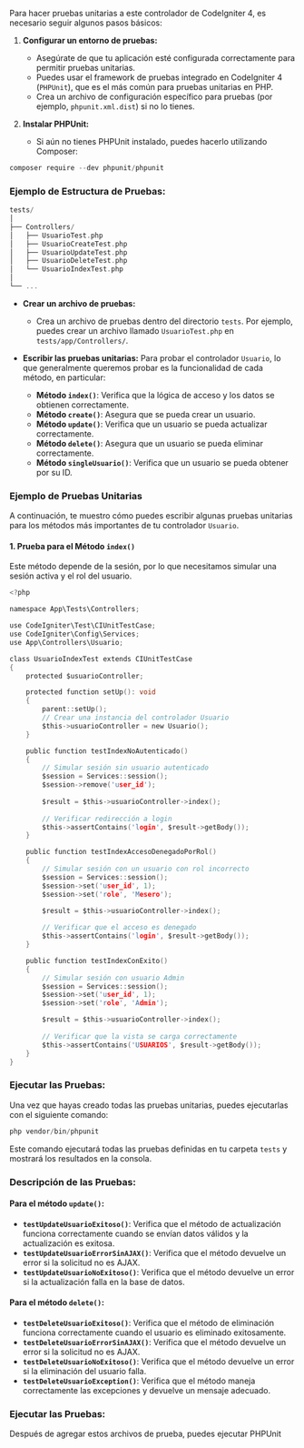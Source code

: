 
Para hacer pruebas unitarias a este controlador de CodeIgniter 4, es necesario seguir algunos pasos básicos:

1. **Configurar un entorno de pruebas:**
    
    - Asegúrate de que tu aplicación esté configurada correctamente para permitir pruebas unitarias.
    - Puedes usar el framework de pruebas integrado en CodeIgniter 4 (`PHPUnit`), que es el más común para pruebas unitarias en PHP.
    - Crea un archivo de configuración específico para pruebas (por ejemplo, `phpunit.xml.dist`) si no lo tienes.
2. **Instalar PHPUnit:**
    
    - Si aún no tienes PHPUnit instalado, puedes hacerlo utilizando Composer:

```c
composer require --dev phpunit/phpunit
```

### Ejemplo de Estructura de Pruebas:


```C
tests/
│
├── Controllers/
│   ├── UsuarioTest.php
│   ├── UsuarioCreateTest.php
│   ├── UsuarioUpdateTest.php
│   ├── UsuarioDeleteTest.php
│   └── UsuarioIndexTest.php
│
└── ...

```
- **Crear un archivo de pruebas:**
    
    - Crea un archivo de pruebas dentro del directorio `tests`. Por ejemplo, puedes crear un archivo llamado `UsuarioTest.php` en `tests/app/Controllers/`.
- **Escribir las pruebas unitarias:** Para probar el controlador `Usuario`, lo que generalmente queremos probar es la funcionalidad de cada método, en particular:
    
    - **Método `index()`**: Verifica que la lógica de acceso y los datos se obtienen correctamente.
    - **Método `create()`**: Asegura que se pueda crear un usuario.
    - **Método `update()`**: Verifica que un usuario se pueda actualizar correctamente.
    - **Método `delete()`**: Asegura que un usuario se pueda eliminar correctamente.
    - **Método `singleUsuario()`**: Verifica que un usuario se pueda obtener por su ID.

### Ejemplo de Pruebas Unitarias

A continuación, te muestro cómo puedes escribir algunas pruebas unitarias para los métodos más importantes de tu controlador `Usuario`.

#### 1. Prueba para el Método `index()`

Este método depende de la sesión, por lo que necesitamos simular una sesión activa y el rol del usuario.


```c
<?php

namespace App\Tests\Controllers;

use CodeIgniter\Test\CIUnitTestCase;
use CodeIgniter\Config\Services;
use App\Controllers\Usuario;

class UsuarioIndexTest extends CIUnitTestCase
{
    protected $usuarioController;

    protected function setUp(): void
    {
        parent::setUp();
        // Crear una instancia del controlador Usuario
        $this->usuarioController = new Usuario();
    }

    public function testIndexNoAutenticado()
    {
        // Simular sesión sin usuario autenticado
        $session = Services::session();
        $session->remove('user_id');
        
        $result = $this->usuarioController->index();
        
        // Verificar redirección a login
        $this->assertContains('login', $result->getBody());
    }

    public function testIndexAccesoDenegadoPorRol()
    {
        // Simular sesión con un usuario con rol incorrecto
        $session = Services::session();
        $session->set('user_id', 1);
        $session->set('role', 'Mesero');

        $result = $this->usuarioController->index();
        
        // Verificar que el acceso es denegado
        $this->assertContains('login', $result->getBody());
    }

    public function testIndexConExito()
    {
        // Simular sesión con usuario Admin
        $session = Services::session();
        $session->set('user_id', 1);
        $session->set('role', 'Admin');

        $result = $this->usuarioController->index();
        
        // Verificar que la vista se carga correctamente
        $this->assertContains('USUARIOS', $result->getBody());
    }
}
```



### Ejecutar las Pruebas:

Una vez que hayas creado todas las pruebas unitarias, puedes ejecutarlas con el siguiente comando:


```c
php vendor/bin/phpunit
```

Este comando ejecutará todas las pruebas definidas en tu carpeta `tests` y mostrará los resultados en la consola.



### Descripción de las Pruebas:

#### Para el método `update()`:

- **`testUpdateUsuarioExitoso()`**: Verifica que el método de actualización funciona correctamente cuando se envían datos válidos y la actualización es exitosa.
- **`testUpdateUsuarioErrorSinAJAX()`**: Verifica que el método devuelve un error si la solicitud no es AJAX.
- **`testUpdateUsuarioNoExitoso()`**: Verifica que el método devuelve un error si la actualización falla en la base de datos.

#### Para el método `delete()`:

- **`testDeleteUsuarioExitoso()`**: Verifica que el método de eliminación funciona correctamente cuando el usuario es eliminado exitosamente.
- **`testDeleteUsuarioErrorSinAJAX()`**: Verifica que el método devuelve un error si la solicitud no es AJAX.
- **`testDeleteUsuarioNoExitoso()`**: Verifica que el método devuelve un error si la eliminación del usuario falla.
- **`testDeleteUsuarioException()`**: Verifica que el método maneja correctamente las excepciones y devuelve un mensaje adecuado.

### Ejecutar las Pruebas:

Después de agregar estos archivos de prueba, puedes ejecutar PHPUnit